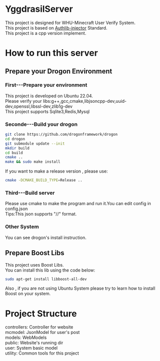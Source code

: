 # YggdrasilServer
This project is designed for WHU-Minecraft User Verify System.  
This project is based on [Authlib-injector](https://github.com/yushijinhun/authlib-injector) Standard.  
This project is a cpp version implement.  
# How to run this server  
## Prepare your Drogon Environment  
### First---Prepare your environment  
This project is developed on Ubuntu 22.04.  
Please verify your libs:g++,gcc,cmake,libjsoncpp-dev,uuid-dev,openssl,libssl-dev,zlib1g-dev  
This project supports Sqlite3,Redis,Mysql
### Seconde---Build your drogon
```bash
git clone https://github.com/drogonframework/drogon
cd drogon
git submodule update --init
mkdir build
cd build
cmake ..
make && sudo make install
```
If you want to make a release version , please use:
```bash
cmake -DCMAKE_BUILD_TYPE=Release ..
```
### Third---Build server
Please use cmake to make the program and run it.You can edit config in config.json  
Tips:This json supports "//" format.
### Other System
You can see drogon's install instruction.  
## Prepare Boost Libs
This project uses Boost Libs.  
You can install this lib using the code below:  
```bash
sudo apt-get install libboost-all-dev
```
Also , if you are not using Ubuntu System please try to learn how to install Boost on your system.  
# Project Structure
controllers: Controller for website  
mcmodel: JsonModel for user's post  
models: WebModels  
public: Website's running dir  
user: System basic model  
utility: Common tools for this project  

